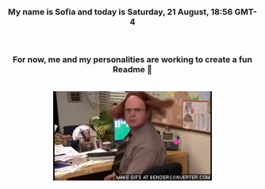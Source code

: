 


<div align="center">
<h3 >My name is Sofia and today is Saturday, 21 August, 18:56 GMT-4</h3><br>
<h3 >For now, me and my personalities are working to create a fun Readme 👋
</h3><br>
<img src='img/dwight.gif' alt='working...'/>
</div>
